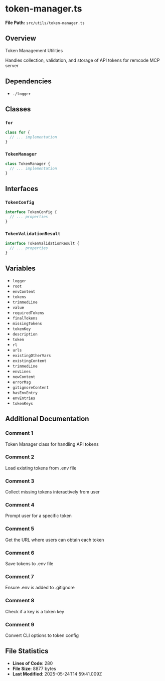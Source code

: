 # token-manager.ts

**File Path:** `src/utils/token-manager.ts`

## Overview

Token Management Utilities

Handles collection, validation, and storage of API tokens for remcode MCP server

## Dependencies

- `./logger`

## Classes

### `for`

```typescript
class for {
  // ... implementation
}
```

### `TokenManager`

```typescript
class TokenManager {
  // ... implementation
}
```

## Interfaces

### `TokenConfig`

```typescript
interface TokenConfig {
  // ... properties
}
```

### `TokenValidationResult`

```typescript
interface TokenValidationResult {
  // ... properties
}
```

## Variables

- `logger`
- `root`
- `envContent`
- `tokens`
- `trimmedLine`
- `value`
- `requiredTokens`
- `finalTokens`
- `missingTokens`
- `tokenKey`
- `description`
- `token`
- `rl`
- `urls`
- `existingOtherVars`
- `existingContent`
- `trimmedLine`
- `envLines`
- `newContent`
- `errorMsg`
- `gitignoreContent`
- `hasEnvEntry`
- `envEntries`
- `tokenKeys`

## Additional Documentation

### Comment 1

Token Manager class for handling API tokens

### Comment 2

Load existing tokens from .env file

### Comment 3

Collect missing tokens interactively from user

### Comment 4

Prompt user for a specific token

### Comment 5

Get the URL where users can obtain each token

### Comment 6

Save tokens to .env file

### Comment 7

Ensure .env is added to .gitignore

### Comment 8

Check if a key is a token key

### Comment 9

Convert CLI options to token config

## File Statistics

- **Lines of Code**: 280
- **File Size**: 8877 bytes
- **Last Modified**: 2025-05-24T14:59:41.009Z

